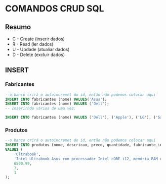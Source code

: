 # COMANDOS CRUD SQL

## Resumo

- C - Create (inserir dados)
- R - Read (ler dados)
- U - Updade (atualiar dados)
- D - Delete (excluir dados)

## INSERT
### Fabricantes
``` sql
--o banco crirá o autoincremet do id, então não podemos colocar aqui
INSERT INTO fabricantes (nome) VALUES('Asus');
INSERT INTO fabricantes (nome) VALUES ('Dell');
-- Inserirndo vários de uma vez:

INSERT INTO fabricantes (nome) VALUES ('Dell'), ('Apple'), ('LG'), ('Samsung'), ('Brastemp');
```
### Produtos
``` sql
--o banco crirá o autoincremet do id, então não podemos colocar aqui
INSERT INTO produtos (nome, descricao, preco, quantidade, fabricante_id) 
VALUES (
    'Ultrabook',
    'Intel Ultrabook Asus com processador Intel cORE i12, memória RAM de 16GB e Windows 11',
    6500.99,
    7,
    1
);



````